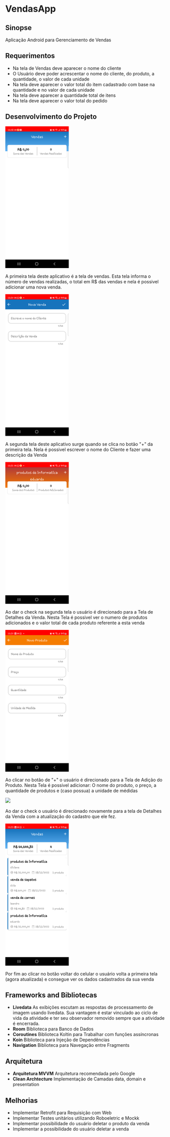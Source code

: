 # VendasApp

## Sinopse
 Aplicação Android para Gerenciamento de Vendas

## Requerimentos

- Na tela de Vendas deve aparecer o nome do cliente
- O Usuário deve poder acrescentar o nome do cliente, do produto, a quantidade, o valor de cada unidade
- Na tela deve aparecer o valor total do item cadastrado com base na quantidade e no valor de cada unidade
- Na tela deve aparecer a quantidade total de itens
- Na tela deve aparecer o valor total do pedido

## Desenvolvimento do Projeto
<img src="img/TelaVenda.png" width="200">

 A primeira tela deste aplicativo é a tela de vendas. Esta tela informa o número de vendas realizadas, o total em R$ das vendas e nela é possivel adicionar uma nova venda.

<img src="img/TelaNovaVenda.png" width="200">

 A segunda tela deste aplicativo surge quando se clica no botão "+" da primeira tela. Nela é possivel escrever o nome do Cliente e fazer uma descrição da Venda

<img src="img/TelaDetalhesVenda.png" width="200">

 Ao dar o check na segunda tela o usuário é direcionado para a Tela de Detalhes da Venda. Nesta Tela é possivel ver o numero de produtos adicionados e o valor total de cada produto referente a esta venda

<img src="img/TelaNovosDetalhesVenda.png" width="200">

 Ao clicar no botão de "+" o usuário é direcionado para a Tela de Adição do Produto. Nesta Tela é possivel adicionar: O nome do produto, o preço, a quantidade de produtos e (caso possua) a unidade de médidas

<img src="img/TelaDetalhesVendaPreenchida.png" width="200">
 
 Ao dar o check o usuário é direcionado novamente para a tela de Detalhes da Venda com a atualização do cadastro que ele fez.

<img src="img/TelaVendasPreenchida.png" width="200">

 Por fim ao clicar no botão voltar do celular o usuário volta a primeira tela (agora atualizada) e consegue ver os dados cadastrados da sua venda

## Frameworks and Bibliotecas
- **Livedata**
  As exibições escutam as respostas de processamento de imagem usando livedata. Sua vantagem é estar vinculado ao ciclo de vida da atividade e ter seu observador removido sempre que a atividade é encerrada.
- **Room** Biblioteca para Banco de Dados
- **Coroutines** Biblioteca Koltin para Trabalhar com funções assíncronas
- **Koin** Biblioteca para Injeção de Dependências
- **Navigation** Biblioteca para Navegação entre Fragments

## Arquitetura
- **Arquitetura MVVM** Arquitetura recomendada pelo Google
- **Clean Archtecture** Implementação de Camadas data, domain e presentation

## Melhorias
- Implementar Retrofit para Requisição com Web
- Implementar Testes unitários utilizando Roboeletric e Mockk
- Implementar possibilidade do usuário deletar o produto da venda 
- Implementar a possibilidade do usuário deletar a venda